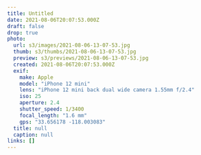 ```yaml
---
title: Untitled
date: 2021-08-06T20:07:53.000Z
draft: false
drop: true
photo:
  url: s3/images/2021-08-06-13-07-53.jpg
  thumb: s3/thumbs/2021-08-06-13-07-53.jpg
  preview: s3/previews/2021-08-06-13-07-53.jpg
  created: 2021-08-06T20:07:53.000Z
  exif:
    make: Apple
    model: "iPhone 12 mini"
    lens: "iPhone 12 mini back dual wide camera 1.55mm f/2.4"
    iso: 25
    aperture: 2.4
    shutter_speed: 1/3400
    focal_length: "1.6 mm"
    gps: "33.656178 -118.003083"
  title: null
  caption: null
links: []
---
```

